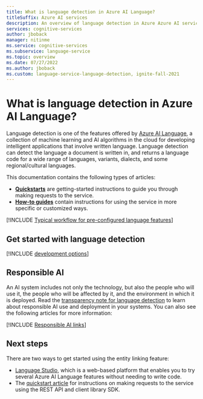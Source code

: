 ```yaml
---
title: What is language detection in Azure AI Language?
titleSuffix: Azure AI services
description: An overview of language detection in Azure Azure AI services, which helps you detect the language that text is written in by returning language codes.
services: cognitive-services
author: jboback
manager: nitinme
ms.service: cognitive-services
ms.subservice: language-service
ms.topic: overview
ms.date: 07/27/2022
ms.author: jboback
ms.custom: language-service-language-detection, ignite-fall-2021
---
```


# What is language detection in Azure AI Language?

Language detection is one of the features offered by [Azure AI Language](../overview.md), a collection of machine learning and AI algorithms in the cloud for developing intelligent applications that involve written language. Language detection can detect the language a document is written in, and returns a language code for a wide range of languages, variants, dialects, and some regional/cultural languages. 

This documentation contains the following types of articles:

* [**Quickstarts**](quickstart.md) are getting-started instructions to guide you through making requests to the service.
* [**How-to guides**](how-to/call-api.md) contain instructions for using the service in more specific or customized ways.

[!INCLUDE [Typical workflow for pre-configured language features](../includes/overview-typical-workflow.md)]


## Get started with language detection

[!INCLUDE [development options](./includes/development-options.md)]

## Responsible AI 

An AI system includes not only the technology, but also the people who will use it, the people who will be affected by it, and the environment in which it is deployed. Read the [transparency note for language detection](/legal/cognitive-services/language-service/transparency-note-language-detection?context=/azure/ai-services/language-service/context/context) to learn about responsible AI use and deployment in your systems. You can also see the following articles for more information:

[!INCLUDE [Responsible AI links](../includes/overview-responsible-ai-links.md)]

## Next steps

There are two ways to get started using the entity linking feature:
* [Language Studio](../language-studio.md), which is a web-based platform that enables you to try several Azure AI Language features without needing to write code.
* The [quickstart article](quickstart.md) for instructions on making requests to the service using the REST API and client library SDK.  
